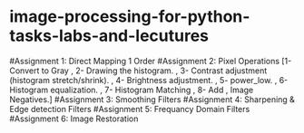 # image-processing-for-python-tasks-labs-and-lecutures
#Assignment 1: Direct Mapping 1 Order
#Assignment 2: Pixel Operations [1- Convert to Gray , 2- Drawing the histogram. , 3- Contrast adjustment (histogram stretch/shrink). , 4- Brightness adjustment. , 5- power_low. , 6- Histogram equalization. , 7- Histogram Matching , 8- Add , Image Negatives.]
#Assignment 3: Smoothing Filters
#Assignment 4: Sharpening & Edge detection Filters
#Assignment 5: Frequancy Domain Filters
#Assignment 6: Image Restoration





 
